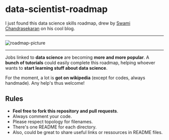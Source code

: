 # data-scientist-roadmap

I just found this data science skills roadmap, drew by [Swami Chandrasekaran](http://nirvacana.com/thoughts/becoming-a-data-scientist/) on his cool blog.
   
****    
  
![roadmap-picture](http://nirvacana.com/thoughts/wp-content/uploads/2013/07/RoadToDataScientist1.png)

****

Jobs linked to __data science__ are becoming __more and more popular__. A __bunch of tutorials__ could easily complete this roadmap, helping whoever wants to __start learning stuff about data science__.

For the moment, a lot is __got on wikipedia__ (except for codes, always handmade). Any help's thus welcome!

## Rules

* __Feel free to fork this repository and pull requests__.
* Always comment your code.
* Please respect topology for filenames.
* There's one README for each directory.
* Also, could be great to share useful links or ressources in README files.
